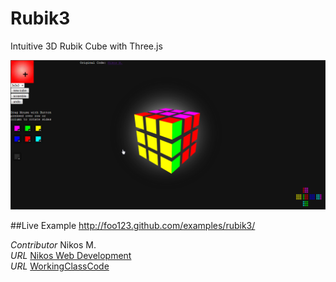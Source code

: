 Rubik3
======

Intuitive 3D Rubik Cube with Three.js

[![Rubik3](/assets/rubik3.png)](http://foo123.github.com/examples/rubik3/)

##Live Example
http://foo123.github.com/examples/rubik3/


*Contributor* Nikos M.  
*URL* [Nikos Web Development](http://nikos-web-development.netai.net/ "Nikos Web Development")  
*URL* [WorkingClassCode](http://workingclasscode.uphero.com/ "Working Class Code")  
